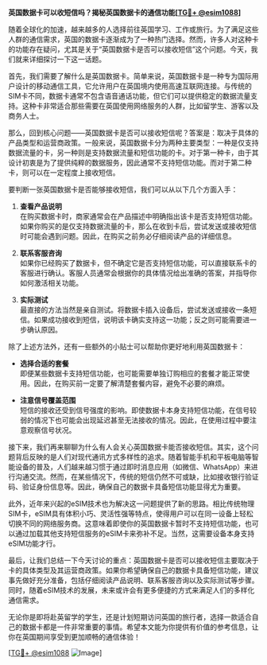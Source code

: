 **英国数据卡可以收短信吗？揭秘英国数据卡的通信功能[[TG💪+ @esim1088](https://t.me/s/esim1088)]**

随着全球化的加速，越来越多的人选择前往英国学习、工作或旅行。为了满足这些人群的通信需求，英国的数据卡逐渐成为了一种热门选择。然而，许多人对这种卡的功能存在疑问，尤其是关于“英国数据卡是否可以接收短信”这个问题。今天，我们就来详细探讨一下这一话题。

首先，我们需要了解什么是英国数据卡。简单来说，英国数据卡是一种专为国际用户设计的移动通信工具，它允许用户在英国境内使用高速互联网连接。与传统的SIM卡不同，数据卡通常不包含语音通话功能，但它们可以提供稳定的数据流量支持。这种卡非常适合那些需要在英国使用网络服务的人群，比如留学生、游客以及商务人士。

那么，回到核心问题——英国数据卡是否可以接收短信呢？答案是：取决于具体的产品类型和运营商政策。一般来说，英国数据卡分为两种主要类型：一种是仅支持数据流量的卡，另一种则是支持数据流量和短信功能的卡。对于第一种卡，由于其设计初衷是为了提供纯粹的数据服务，因此通常不支持短信功能。而对于第二种卡，则可以在一定程度上接收短信。

要判断一张英国数据卡是否能够接收短信，我们可以从以下几个方面入手：

1. **查看产品说明**  
   在购买数据卡时，商家通常会在产品描述中明确指出该卡是否支持短信功能。如果你购买的是仅支持数据流量的卡，那么在收到卡后，尝试发送或接收短信时可能会遇到问题。因此，在购买之前务必仔细阅读产品的详细信息。

2. **联系客服咨询**  
   如果你已经购买了数据卡，但不确定它是否支持短信功能，可以直接联系卡的客服进行确认。客服人员通常会根据你的具体情况给出准确的答案，并指导你如何激活相关功能。

3. **实际测试**  
   最直接的方法当然是亲自测试。将数据卡插入设备后，尝试发送或接收一条短信。如果成功接收到短信，说明该卡确实支持这一功能；反之则可能需要进一步确认原因。

除了上述方法外，还有一些额外的小贴士可以帮助你更好地利用英国数据卡：

- **选择合适的套餐**  
  即便某些数据卡支持短信功能，也可能需要单独订购相应的套餐才能正常使用。因此，在购买前一定要了解清楚套餐内容，避免不必要的麻烦。

- **注意信号覆盖范围**  
  短信的接收还受到信号强度的影响。即使数据卡本身支持短信功能，在信号较弱的情况下也可能会出现延迟甚至无法接收的情况。因此，在使用过程中要注意观察信号状况。

接下来，我们再来聊聊为什么有人会关心英国数据卡能否接收短信。其实，这个问题背后反映的是人们对现代通讯方式多样性的追求。随着智能手机和平板电脑等智能设备的普及，人们越来越习惯于通过即时消息应用（如微信、WhatsApp）来进行沟通交流。然而，在某些情况下，传统的短信仍然不可或缺，比如接收银行验证码、验证身份信息等。因此，确保自己的数据卡具备短信功能显得尤为重要。

此外，近年来兴起的eSIM技术也为解决这一问题提供了新的思路。相比传统物理SIM卡，eSIM具有体积小巧、灵活性强等特点，使得用户可以在同一设备上轻松切换不同的网络服务商。这意味着即使你的英国数据卡暂时不支持短信功能，也可以通过加载其他支持短信服务的eSIM卡来弥补不足。当然，这需要设备本身支持eSIM功能才行。

最后，让我们总结一下今天讨论的重点：英国数据卡是否可以接收短信主要取决于卡的具体类型及其运营商政策。如果你希望确保自己的数据卡具备短信功能，建议事先做好充分准备，包括仔细阅读产品说明、联系客服咨询以及实际测试等步骤。同时，随着eSIM技术的发展，未来或许会有更多便捷的方式来满足人们的多样化通信需求。

无论你是即将赴英留学的学生，还是计划短期访问英国的旅行者，选择一款适合自己的数据卡都是一件非常重要的事情。希望本文能为你提供有价值的参考信息，让你在英国期间享受到更加顺畅的通信体验！

[[TG💪+ @esim1088](https://t.me/s/esim1088) ![Image](https://i.postimg.cc/4NQfJmqS/Snipaste-2025-05-13-00-14-12.png)]